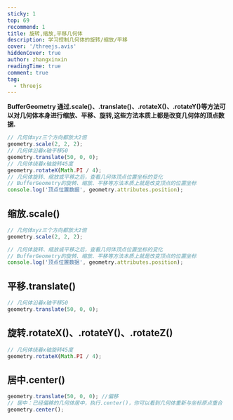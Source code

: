 ```yaml
---
sticky: 1
top: 69
recommend: 1
title: 旋转,缩放,平移几何体
description: 学习控制几何体的旋转/缩放/平移
cover: '/threejs.avis'
hiddenCover: true
author: zhangxinxin
readingTime: true
comment: true
tag:
  - threejs
---
```


**BufferGeometry 通过.scale()、.translate()、.rotateX()、.rotateY()等方法可以对几何体本身进行缩放、平移、旋转,这些方法本质上都是改变几何体的顶点数据.**

```js
// 几何体xyz三个方向都放大2倍
geometry.scale(2, 2, 2);
// 几何体沿着x轴平移50
geometry.translate(50, 0, 0);
// 几何体绕着x轴旋转45度
geometry.rotateX(Math.PI / 4);
// 几何体旋转、缩放或平移之后，查看几何体顶点位置坐标的变化
// BufferGeometry的旋转、缩放、平移等方法本质上就是改变顶点的位置坐标
console.log('顶点位置数据', geometry.attributes.position);
```

## 缩放.scale()

```js
// 几何体xyz三个方向都放大2倍
geometry.scale(2, 2, 2);

// 几何体旋转、缩放或平移之后，查看几何体顶点位置坐标的变化
// BufferGeometry的旋转、缩放、平移等方法本质上就是改变顶点的位置坐标
console.log('顶点位置数据', geometry.attributes.position);
```

## 平移.translate()

```js
// 几何体沿着x轴平移50
geometry.translate(50, 0, 0);
```

## 旋转.rotateX()、.rotateY()、.rotateZ()

```js
// 几何体绕着x轴旋转45度
geometry.rotateX(Math.PI / 4);
```

## 居中.center()

```js
geometry.translate(50, 0, 0); //偏移
// 居中：已经偏移的几何体居中，执行.center()，你可以看到几何体重新与坐标原点重合
geometry.center();
```
